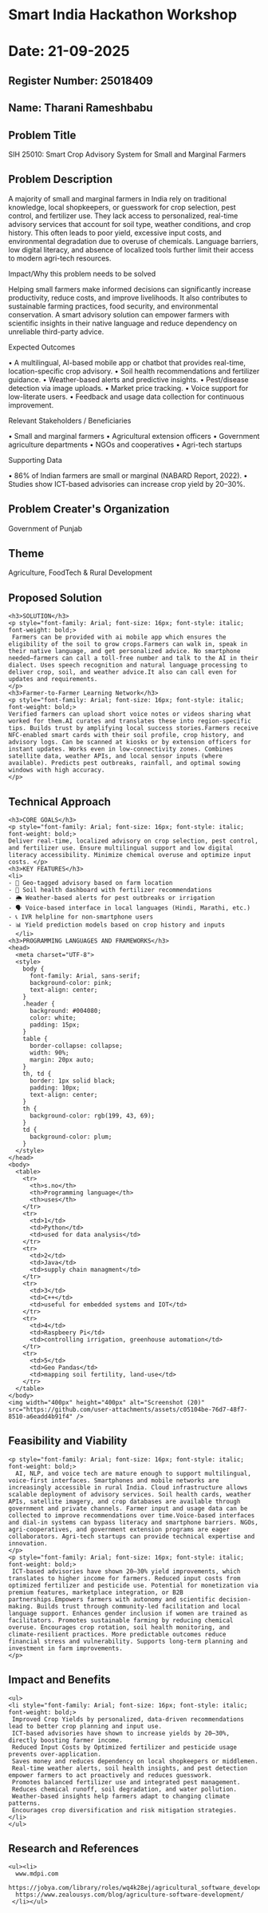 # Smart India Hackathon Workshop
# Date: 21-09-2025
## Register Number: 25018409
## Name: Tharani Rameshbabu
## Problem Title
SIH 25010: Smart Crop Advisory System for Small and Marginal Farmers
## Problem Description
A majority of small and marginal farmers in India rely on traditional knowledge, local shopkeepers, or guesswork for crop selection, pest control, and fertilizer use. They lack access to personalized, real-time advisory services that account for soil type, weather conditions, and crop history. This often leads to poor yield, excessive input costs, and environmental degradation due to overuse of chemicals. Language barriers, low digital literacy, and absence of localized tools further limit their access to modern agri-tech resources.

Impact/Why this problem needs to be solved

Helping small farmers make informed decisions can significantly increase productivity, reduce costs, and improve livelihoods. It also contributes to sustainable farming practices, food security, and environmental conservation. A smart advisory solution can empower farmers with scientific insights in their native language and reduce dependency on unreliable third-party advice.

Expected Outcomes

• A multilingual, AI-based mobile app or chatbot that provides real-time, location-specific crop advisory.
• Soil health recommendations and fertilizer guidance.
• Weather-based alerts and predictive insights.
• Pest/disease detection via image uploads.
• Market price tracking.
• Voice support for low-literate users.
• Feedback and usage data collection for continuous improvement.

Relevant Stakeholders / Beneficiaries

• Small and marginal farmers
• Agricultural extension officers
• Government agriculture departments
• NGOs and cooperatives
• Agri-tech startups

Supporting Data

• 86% of Indian farmers are small or marginal (NABARD Report, 2022).
• Studies show ICT-based advisories can increase crop yield by 20–30%.

## Problem Creater's Organization
Government of Punjab

## Theme
Agriculture, FoodTech & Rural Development

## Proposed Solution
```
<h3>SOLUTION</h3>
<p style="font-family: Arial; font-size: 16px; font-style: italic; font-weight: bold;>
 Farmers can be provided with ai mobile app which ensures the eligibility of the soil to grow crops.Farmers can walk in, speak in their native language, and get personalized advice. No smartphone needed—farmers can call a toll-free number and talk to the AI in their dialect. Uses speech recognition and natural language processing to deliver crop, soil, and weather advice.It also can call even for updates and requirements.
</p>
<h3>Farmer-to-Farmer Learning Network</h3>
<p style="font-family: Arial; font-size: 16px; font-style: italic; font-weight: bold;>
Verified farmers can upload short voice notes or videos sharing what worked for them.AI curates and translates these into region-specific tips. Builds trust by amplifying local success stories.Farmers receive NFC-enabled smart cards with their soil profile, crop history, and advisory logs. Can be scanned at kiosks or by extension officers for instant updates. Works even in low-connectivity zones. Combines satellite data, weather APIs, and local sensor inputs (where available). Predicts pest outbreaks, rainfall, and optimal sowing windows with high accuracy.
</p>
```

## Technical Approach
```
<h3>CORE GOALS</h3>
<p style="font-family: Arial; font-size: 16px; font-style: italic; font-weight: bold;>
Deliver real-time, localized advisory on crop selection, pest control, and fertilizer use. Ensure multilingual support and low digital literacy accessibility. Minimize chemical overuse and optimize input costs. </p>
<h3>KEY FEATURES</h3>
<li>  
- 📍 Geo-tagged advisory based on farm location
- 🧪 Soil health dashboard with fertilizer recommendations
- 🌦 Weather-based alerts for pest outbreaks or irrigation
- 🗣 Voice-based interface in local languages (Hindi, Marathi, etc.)
- 📞 IVR helpline for non-smartphone users
- 📊 Yield prediction models based on crop history and inputs
  </li>
<h3>PROGRAMMING LANGUAGES AND FRAMEWORKS</h3>
<head>
  <meta charset="UTF-8">
  <style>
    body {
      font-family: Arial, sans-serif;
      background-color: pink;
      text-align: center;
    }
    .header {
      background: #004080;
      color: white;
      padding: 15px;
    }
    table {
      border-collapse: collapse;
      width: 90%;
      margin: 20px auto;
    }
    th, td {
      border: 1px solid black;
      padding: 10px;
      text-align: center;
    }
    th {
      background-color: rgb(199, 43, 69);
    }
    td {
      background-color: plum;
    }
  </style>
</head>
<body>
  <table>
    <tr>
      <th>s.no</th>
      <th>Programming language</th>
      <th>uses</th>
    </tr>
    <tr>
      <td>1</td>
      <td>Python</td>
      <td>used for data analysis</td>
    </tr>
    <tr>
      <td>2</td>
      <td>Java</td>
      <td>supply chain managment</td>
    </tr>
    <tr>
      <td>3</td>
      <td>C++</td>
      <td>useful for embedded systems and IOT</td>
    </tr>
    <tr>
      <td>4</td>
      <td>Raspbeery Pi</td>
      <td>controlling irrigation, greenhouse automation</td>
    </tr>
    <tr>
      <td>5</td>
      <td>Geo Pandas</td>
      <td>mapping soil fertility, land-use</td>
    </tr>
  </table>
</body>
<img width="400px" height="400px" alt="Screenshot (20)" src="https://github.com/user-attachments/assets/c05104be-76d7-48f7-8510-a6eadd4b91f4" />

```
## Feasibility and Viability
```
<p style="font-family: Arial; font-size: 16px; font-style: italic; font-weight: bold;>
  AI, NLP, and voice tech are mature enough to support multilingual, voice-first interfaces. Smartphones and mobile networks are increasingly accessible in rural India. Cloud infrastructure allows scalable deployment of advisory services. Soil health cards, weather APIs, satellite imagery, and crop databases are available through government and private channels. Farmer input and usage data can be collected to improve recommendations over time.Voice-based interfaces and dial-in systems can bypass literacy and smartphone barriers. NGOs, agri-cooperatives, and government extension programs are eager collaborators. Agri-tech startups can provide technical expertise and innovation.
</p>
<p style="font-family: Arial; font-size: 16px; font-style: italic; font-weight: bold;>
 ICT-based advisories have shown 20–30% yield improvements, which translates to higher income for farmers. Reduced input costs from optimized fertilizer and pesticide use. Potential for monetization via premium features, marketplace integration, or B2B partnerships.Empowers farmers with autonomy and scientific decision-making. Builds trust through community-led facilitation and local language support. Enhances gender inclusion if women are trained as facilitators. Promotes sustainable farming by reducing chemical overuse. Encourages crop rotation, soil health monitoring, and climate-resilient practices. More predictable outcomes reduce financial stress and vulnerability. Supports long-term planning and investment in farm improvements.
</p>
```
## Impact and Benefits
```
<ul>
<li style="font-family: Arial; font-size: 16px; font-style: italic; font-weight: bold;>
 Improved Crop Yields by personalized, data-driven recommendations lead to better crop planning and input use.
 ICT-based advisories have shown to increase yields by 20–30%, directly boosting farmer income.
 Reduced Input Costs by Optimized fertilizer and pesticide usage prevents over-application.
 Saves money and reduces dependency on local shopkeepers or middlemen.
 Real-time weather alerts, soil health insights, and pest detection empower farmers to act proactively and reduces guesswork.
 Promotes balanced fertilizer use and integrated pest management.
 Reduces chemical runoff, soil degradation, and water pollution.
 Weather-based insights help farmers adapt to changing climate patterns.
 Encourages crop diversification and risk mitigation strategies.
</li>
</ul>
```
## Research and References
```
<ul><li>
  www.mdpi.com
  https://jobya.com/library/roles/wq4k28ej/agricultural_software_developer/articles/wq4k28ej_breaking_into_agri_software_dev
  https://www.zealousys.com/blog/agriculture-software-development/
 </li></ul>
```
